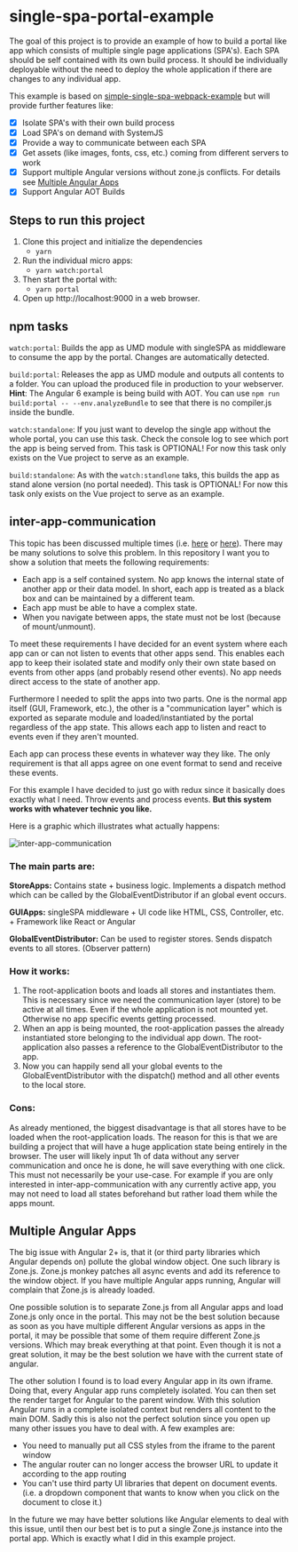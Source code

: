 # single-spa-portal-example

The goal of this project is to provide an example of how to build a portal like app which consists of multiple single page applications (SPA's). Each SPA should be self contained with its own build process. It should be individually deployable without the need to deploy the whole application if there are changes to any individual app.

This example is based on [simple-single-spa-webpack-example](https://github.com/joeldenning/simple-single-spa-webpack-example/blob/master/README.md) but will provide further features like:

- [x] Isolate SPA's with their own build process
- [x] Load SPA's on demand with SystemJS
- [x] Provide a way to communicate between each SPA
- [x] Get assets (like images, fonts, css, etc.) coming from different servers to work
- [x] Support multiple Angular versions without zone.js conflicts. For details see [Multiple Angular Apps](#multiple-angular-apps)
- [x] Support Angular AOT Builds

## Steps to run this project

1. Clone this project and initialize the dependencies
   - `yarn`
2. Run the individual micro apps:
   - `yarn watch:portal`
3. Then start the portal with:
   - `yarn portal`
4. Open up http://localhost:9000 in a web browser.

## npm tasks

`watch:portal`: Builds the app as UMD module with singleSPA as middleware to consume the app by the portal. Changes are automatically detected.

`build:portal`: Releases the app as UMD module and outputs all contents to a folder. You can upload the produced file in production to your webserver. **Hint**: The Angular 6 example is being build with AOT. You can use `npm run build:portal -- --env.analyzeBundle` to see that there is no compiler.js inside the bundle.

`watch:standalone`: If you just want to develop the single app without the whole portal, you can use this task. Check the console log to see which port the app is being served from. This task is OPTIONAL! For now this task only exists on the Vue project to serve as an example.

`build:standalone`: As with the `watch:standlone` taks, this builds the app as stand alone version (no portal needed). This task is OPTIONAL! For now this task only exists on the Vue project to serve as an example.

## inter-app-communication

This topic has been discussed multiple times (i.e. [here](https://github.com/CanopyTax/single-spa/issues/112) or [here](https://github.com/CanopyTax/single-spa/issues/107)). There may be many solutions to solve this problem. In this repository I want you to show a solution that meets the following requirements:

- Each app is a self contained system. No app knows the internal state of another app or their data model. In short, each app is treated as a black box and can be maintained by a different team.
- Each app must be able to have a complex state.
- When you navigate between apps, the state must not be lost (because of mount/unmount).

To meet these requirements I have decided for an event system where each app can or can not listen to events that other apps send. This enables each app to keep their isolated state and modify only their own state based on events from other apps (and probably resend other events). No app needs direct access to the state of another app.

Furthermore I needed to split the apps into two parts. One is the normal app itself (GUI, Framework, etc.), the other is a "communication layer" which is exported as separate module and loaded/instantiated by the portal regardless of the app state. This allows each app to listen and react to events even if they aren't mounted.

Each app can process these events in whatever way they like. The only requirement is that all apps agree on one event format to send and receive these events.

For this example I have decided to just go with redux since it basically does exactly what I need. Throw events and process events. **But this system works with whatever technic you like.**

Here is a graphic which illustrates what actually happens:

![inter-app-communication](docs/inter-app-communication.jpg 'inter-app-communication')

### The main parts are:

**StoreApps:** Contains state + business logic. Implements a dispatch method which can be called by the GlobalEventDistributor if an global event occurs.

**GUIApps:** singleSPA middleware + UI code like HTML, CSS, Controller, etc. + Framework like React or Angular

**GlobalEventDistributor:** Can be used to register stores. Sends dispatch events to all stores. (Observer pattern)

### How it works:

1. The root-application boots and loads all stores and instantiates them. This is necessary since we need the communication layer (store) to be active at all times. Even if the whole application is not mounted yet. Otherwise no app specific events getting processed.
2. When an app is being mounted, the root-application passes the already instantiated store belonging to the individual app down. The root-application also passes a reference to the GlobalEventDistributor to the app.
3. Now you can happily send all your global events to the GlobalEventDistributor with the dispatch() method and all other events to the local store.

### Cons:

As already mentioned, the biggest disadvantage is that all stores have to be loaded when the root-application loads. The reason for this is that we are building a project that will have a huge application state being entirely in the browser. The user will likely input 1h of data without any server communication and once he is done, he will save everything with one click.
This must not necessarily be your use-case. For example if you are only interested in inter-app-communication with any currently active app, you may not need to load all states beforehand but rather load them while the apps mount.

## Multiple Angular Apps

The big issue with Angular 2+ is, that it (or third party libraries which Angular depends on) pollute the global window object. One such library is Zone.js. Zone.js monkey patches all async events and add its reference to the window object. If you have multiple Angular apps running, Angular will complain that Zone.js is already loaded.

One possible solution is to separate Zone.js from all Angular apps and load Zone.js only once in the portal. This may not be the best solution because as soon as you have multiple different Angular versions as apps in the portal, it may be possible that some of them require different Zone.js versions. Which may break everything at that point. Even though it is not a great solution, it may be the best solution we have with the current state of angular.

The other solution I found is to load every Angular app in its own iframe. Doing that, every Angular app runs completely isolated. You can then set the render target for Angular to the parent window. With this solution Angular runs in a complete isolated context but renders all content to the main DOM. Sadly this is also not the perfect solution since you open up many other issues you have to deal with. A few examples are:

- You need to manually put all CSS styles from the iframe to the parent window
- The angular router can no longer access the browser URL to update it according to the app routing
- You can't use third party UI libraries that depent on document events. (i.e. a dropdown component that wants to know when you click on the document to close it.)

In the future we may have better solutions like Angular elements to deal with this issue, until then our best bet is to put a single Zone.js instance into the portal app. Which is exactly what I did in this example project.
